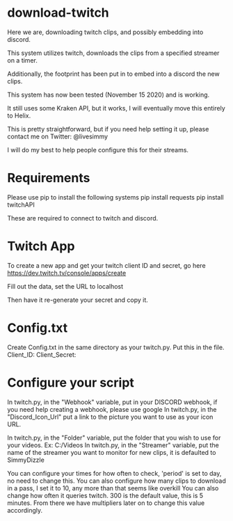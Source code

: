 # download-twitch
Here we are, downloading twitch clips, and possibly embedding into discord.

This system utilizes twitch, downloads the clips from a specified streamer on a timer. 

Additionally, the footprint has been put in to embed into a discord the new clips.

This system has now been tested (November 15 2020) and is working. 

It still uses some Kraken API, but it works, I will eventually move this entirely to Helix.

This is pretty straightforward, but if you need help setting it up, please contact me on Twitter: @livesimmy

I will do my best to help people configure this for their streams.

# Requirements
Please use pip to install the following systems
pip install requests
pip install twitchAPI

These are required to connect to twitch and discord.

# Twitch App
To create a new app and get your twitch client ID and secret, go here https://dev.twitch.tv/console/apps/create

Fill out the data, set the URL to localhost

Then have it re-generate your secret and copy it.

# Config.txt
Create Config.txt in the same directory as your twitch.py.
Put this in the file.
Client_ID: <Your Client ID here>
Client_Secret: <Your Client Secret here>

# Configure your script

In twitch.py, in the "Webhook" variable, put in your DISCORD webhook, if you need help creating a webhook, please use google
In twitch.py, in the "Discord_Icon_Url" put a link to the picture you want to use as your icon URL.

In twitch.py, in the "Folder" variable, put the folder that you wish to use for your videos. Ex: C:/Videos
In twitch.py, in the "Streamer" variable, put the name of the streamer you want to monitor for new clips, it is defaulted to SimmyDizzle

You can configure your times for how often to check, 'period' is set to day, no need to change this.
You can also configure how many clips to download in a pass, I set it to 10, any more than that seems like overkill
You can also change how often it queries twitch. 300 is the default value, this is 5 minutes. From there we have multipliers later on to change this value accordingly.



